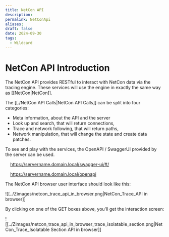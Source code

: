 ```yaml
---
title: NetCon API
description: 
permalink: NetConApi
aliases: 
draft: false
date: 2024-09-30
tags:
  - Wildcard
---
```

# NetCon API Introduction

The NetCon API provides RESTful to interact with NetCon data via the tracing engine. These services will use the engine in exactly the same way as [[NetCon|NetCon]].

The [[./NetCon API Calls|NetCon API Calls]] can be split into four categories:

- Meta information, about the API and the server
- Look up and search, that will return connections,
- Trace and network following, that will return paths,
- Network manipulation, that will change the state and create data patches.  

To see and play with the services, the OpenAPI / SwaggerUI provided by the server can be used.

    https://servername.domain.local/swagger-ui/#/

    https://servername.domain.local/openapi

The NetCon API browser user interface should look like this:

![[../Zimages/netcon_trace_api_in_browser.png|NetCon_Trace_API in browser]]

  
By clicking on one of the GET boxes above, you'll get the interaction screen:

![[../Zimages/netcon_trace_api_in_browser_trace_isolatable_section.png|NetCon_Trace_Isolatable Section API in browser]]
